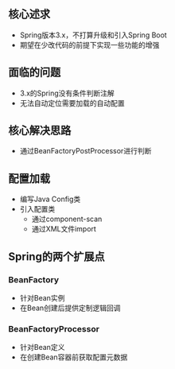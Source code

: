 ## 核心述求
- Spring版本3.x，不打算升级和引入Spring Boot
- 期望在少改代码的前提下实现一些功能的增强
## 面临的问题
- 3.x的Spring没有条件判断注解
- 无法自动定位需要加载的自动配置
## 核心解决思路
- 通过BeanFactoryPostProcessor进行判断
## 配置加载
- 编写Java Config类
- 引入配置类
  - 通过component-scan
  - 通过XML文件import


## Spring的两个扩展点
### BeanFactory
- 针对Bean实例
- 在Bean创建后提供定制逻辑回调
### BeanFactoryProcessor
- 针对Bean定义
- 在创建Bean容器前获取配置元数据